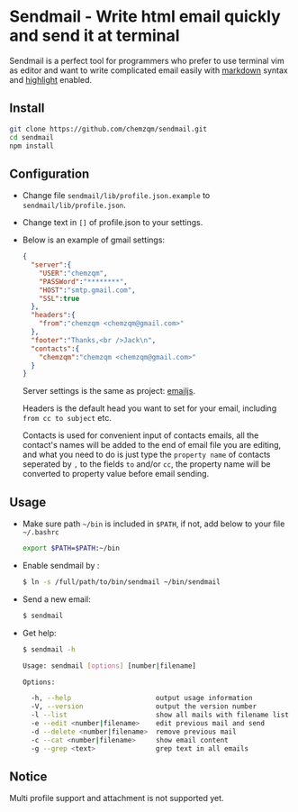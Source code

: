 # Sendmail - Write html email quickly and send it at terminal

  Sendmail is a perfect tool for programmers who prefer to use terminal vim as editor and want to write complicated email easily with [markdown](http://daringfireball.net/projects/markdown/syntax) syntax and [highlight](http://softwaremaniacs.org/soft/highlight/en/) enabled.

## Install
``` bash
git clone https://github.com/chemzqm/sendmail.git
cd sendmail
npm install
```

## Configuration
  
* Change file `sendmail/lib/profile.json.example` to
  `sendmail/lib/profile.json`.
* Change text in `[]` of profile.json to your settings.
* Below is an example of gmail settings:

  ``` json
  {
    "server":{
      "USER":"chemzqm", 
      "PASSWord":"********", 
      "HOST":"smtp.gmail.com", 
      "SSL":true
    },
    "headers":{
      "from":"chemzqm <chemzqm@gmail.com>"
    },
    "footer":"Thanks,<br />Jack\n",
    "contacts":{
      "chemzqm":"chemzqm <chemzqm@gmail.com>"
    }
  }
  ```
  Server settings is the same as project: [emailjs](https://github.com/eleith/emailjs).

  Headers is the default head you want to set for your email, including `from cc to subject` etc.

  Contacts is used for convenient input of contacts emails, all the contact's names will be added to the end of email file you are editing, and what you need to do is just type the `property name` of contacts seperated by `,` to the fields `to` and/or `cc`, the property name will be converted to property value before email sending.

## Usage

* Make sure path `~/bin` is included in `$PATH`, if not, add below to your file `~/.bashrc`
  ``` bash
  export $PATH=$PATH:~/bin
  ```
* Enable sendmail by :
  ``` bash
  $ ln -s /full/path/to/bin/sendmail ~/bin/sendmail
  ```
* Send a new email:
  ``` bash
  $ sendmail
  ```
* Get help:
  ``` bash
  $ sendmail -h

  Usage: sendmail [options] [number|filename]

  Options:

    -h, --help                     output usage information
    -V, --version                  output the version number
    -l --list                      show all mails with filename list subject
    -e --edit <number|filename>    edit previous mail and send
    -d --delete <number|filename>  remove previous mail
    -c --cat <number|filename>     show email content
    -g --grep <text>               grep text in all emails

  ```
## Notice

Multi profile support and attachment is not supported yet.

